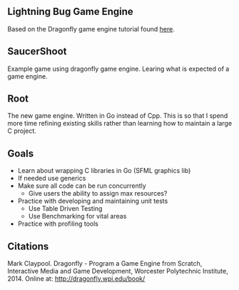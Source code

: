 ## Lightning Bug Game Engine

Based on the Dragonfly game engine tutorial found [here](https://dragonfly.wpi.edu/).

## SaucerShoot

Example game using dragonfly game engine. Learing what is expected of a game engine.

## Root

The new game engine. Written in Go instead of Cpp. This is so that I spend more time refining
existing skills rather than learning how to maintain a large C project.

## Goals

- Learn about wrapping C libraries in Go (SFML graphics lib)
- If needed use generics
- Make sure all code can be run concurrently
    - Give users the ability to assign max resources?
- Practice with developing and maintaining unit tests
    - Use Table Driven Testing
    - Use Benchmarking for vital areas
- Practice with profiling tools

## Citations

Mark Claypool. Dragonfly - Program a Game Engine from Scratch, Interactive Media and Game Development, Worcester Polytechnic Institute, 2014. Online at: http://dragonfly.wpi.edu/book/
